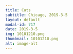 ```yaml
---
title: Cats
subtitle: Chicago, 2019-3-5
layout: default
modal-id: 717
date: 2019-3-5
img: 10101210.png
thumbnail: 10101210.png
alt: image-alt
---
```

